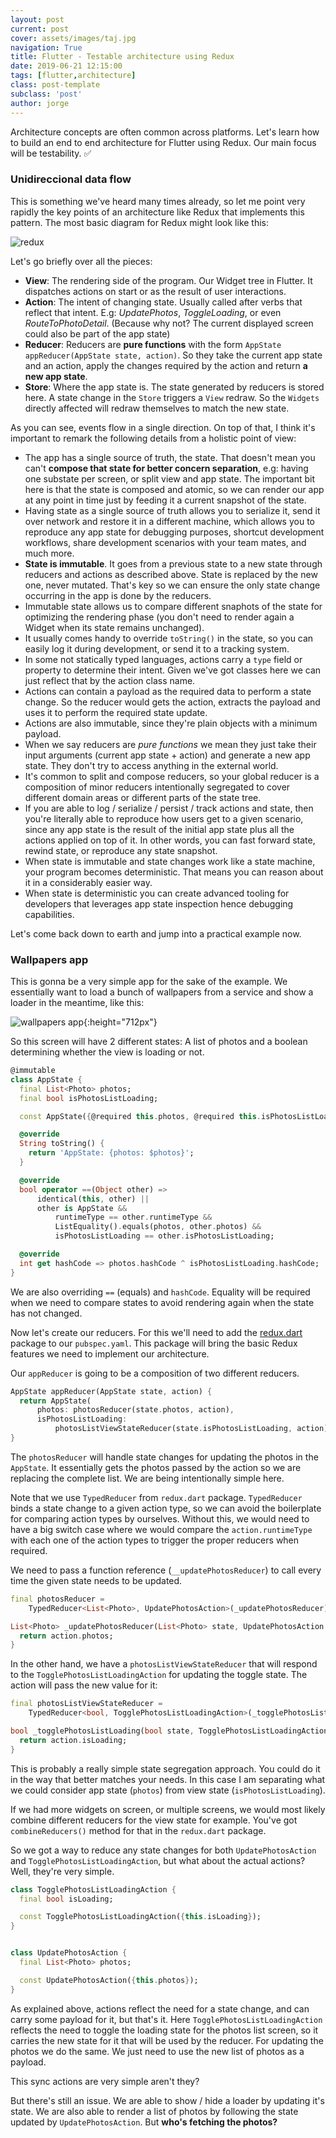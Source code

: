 ```yaml
---
layout: post
current: post
cover: assets/images/taj.jpg
navigation: True
title: Flutter - Testable architecture using Redux
date: 2019-06-21 12:15:00
tags: [flutter,architecture]
class: post-template
subclass: 'post'
author: jorge
---
```


Architecture concepts are often common across platforms. Let's learn how to build an end to end architecture for Flutter using Redux. Our main focus will be testability. ✅

### Unidireccional data flow

This is something we've heard many times already, so let me point very rapidly the key points of an architecture like Redux that implements this pattern. The most basic diagram for Redux might look like this:

![redux](assets/images/redux.png)

Let's go briefly over all the pieces:

* **View**: The rendering side of the program. Our Widget tree in Flutter. It dispatches actions on start or as the result of user interactions.
* **Action**: The intent of changing state. Usually called after verbs that reflect that intent. E.g: *UpdatePhotos*, *ToggleLoading*, or even *RouteToPhotoDetail*. (Because why not? The current displayed screen could also be part of the app state)
* **Reducer**: Reducers are **pure functions** with the form `AppState appReducer(AppState state, action)`. So they take the current app state and an action, apply the changes required by the action and return **a new app state**.
* **Store**: Where the app state is. The state generated by reducers is stored here. A state change in the `Store` triggers a `View` redraw. So the `Widgets` directly affected will redraw themselves to match the new state.

As you can see, events flow in a single direction. On top of that, I think it's important to remark the following details from a holistic point of view:

* The app has a single source of truth, the state. That doesn't mean you can't **compose that state for better concern separation**, e.g: having one substate per screen, or split view and app state. The important bit here is that the state is composed and atomic, so we can render our app at any point in time just by feeding it a current snapshot of the state.
* Having state as a single source of truth allows you to serialize it, send it over network and restore it in a different machine, which allows you to reproduce any app state for debugging purposes, shortcut development workflows, share development scenarios with your team mates, and much more.
* **State is immutable**. It goes from a previous state to a new state through reducers and actions as described above. State is replaced by the new one, never mutated. That's key so we can ensure the only state change occurring in the app is done by the reducers.
* Immutable state allows us to compare different snaphots of the state for optimizing the rendering phase (you don't need to render again a Widget when its state remains unchanged).
* It usually comes handy to override `toString()` in the state, so you can easily log it during development, or send it to a tracking system.
* In some not statically typed languages, actions carry a `type` field or property to determine their intent. Given we've got classes here we can just reflect that by the action class name.
* Actions can contain a payload as the required data to perform a state change. So the reducer would gets the action, extracts the payload and uses it to perform the required state update.
* Actions are also immutable, since they're plain objects with a minimum payload.
* When we say reducers are *pure functions* we mean they just take their input arguments (current app state + action) and generate a new app state. They don't try to access anything in the external world.
* It's common to split and compose reducers, so your global reducer is a composition of minor reducers intentionally segregated to cover different domain areas or different parts of the state tree.
* If you are able to log / serialize / persist / track actions and state, then you're literally able to reproduce how users get to a given scenario, since any app state is the result of the initial app state plus all the actions applied on top of it. In other words, you can fast forward state, rewind state, or reproduce any state snapshot.
* When state is immutable and state changes work like a state machine, your program becomes deterministic. That means you can reason about it in a considerably easier way.
* When state is deterministic you can create advanced tooling for developers that leverages app state inspection hence debugging capabilities.

Let's come back down to earth and jump into a practical example now.

### Wallpapers app

This is gonna be a very simple app for the sake of the example. We essentially want to load a bunch of wallpapers from a service and show a loader in the meantime, like this:

![wallpapers app](assets/images/wallpapers_app.gif){:height="712px"}

So this screen will have 2 different states: A list of photos and a boolean determining whether the view is loading or not.

```dart
@immutable
class AppState {
  final List<Photo> photos;
  final bool isPhotosListLoading;

  const AppState({@required this.photos, @required this.isPhotosListLoading});

  @override
  String toString() {
    return 'AppState: {photos: $photos}';
  }

  @override
  bool operator ==(Object other) =>
      identical(this, other) ||
      other is AppState &&
          runtimeType == other.runtimeType &&
          ListEquality().equals(photos, other.photos) &&
          isPhotosListLoading == other.isPhotosListLoading;

  @override
  int get hashCode => photos.hashCode ^ isPhotosListLoading.hashCode;
}
```

We are also overriding `==` (equals) and `hashCode`. Equality will be required when we need to compare states to avoid rendering again when the state has not changed.

Now let's create our reducers. For this we'll need to add the [redux.dart](https://pub.dev/documentation/redux/latest/index.html) package to our `pubspec.yaml`. This package will bring the basic Redux features we need to implement our architecture.

Our `appReducer` is going to be a composition of two different reducers.

```dart
AppState appReducer(AppState state, action) {
  return AppState(
      photos: photosReducer(state.photos, action),
      isPhotosListLoading:
          photosListViewStateReducer(state.isPhotosListLoading, action));
}
```

The `photosReducer` will handle state changes for updating the photos in the `AppState`. It essentially gets the photos passed by the action so we are replacing the complete list. We are being intentionally simple here.

Note that we use `TypedReducer` from `redux.dart` package. `TypedReducer` binds a state change to a given action type, so we can avoid the boilerplate for comparing action types by ourselves. Without this, we would need to have a big switch case where we would compare the `action.runtimeType` with each one of the action types to trigger the proper reducers when required.

We need to pass a function reference (`__updatePhotosReducer`) to call every time the given state needs to be updated.

```dart
final photosReducer =
    TypedReducer<List<Photo>, UpdatePhotosAction>(_updatePhotosReducer);

List<Photo> _updatePhotosReducer(List<Photo> state, UpdatePhotosAction action) {
  return action.photos;
}
```

In the other hand, we have a `photosListViewStateReducer` that will respond to the `TogglePhotosListLoadingAction` for updating the toggle state. The action will pass the new value for it:

```dart
final photosListViewStateReducer =
    TypedReducer<bool, TogglePhotosListLoadingAction>(_togglePhotosListLoading);

bool _togglePhotosListLoading(bool state, TogglePhotosListLoadingAction action) {
  return action.isLoading;
}
```

This is probably a really simple state segregation approach. You could do it in the way that better matches your needs. In this case I am separating what we could consider app state (`photos`) from view state (`isPhotosListLoading`).

If we had more widgets on screen, or multiple screens, we would most likely combine different reducers for the view state for example. You've got `combineReducers()` method for that in the `redux.dart` package.

So we got a way to reduce any state changes for both `UpdatePhotosAction` and `TogglePhotosListLoadingAction`, but what about the actual actions? Well, they're very simple.

```dart
class TogglePhotosListLoadingAction {
  final bool isLoading;

  const TogglePhotosListLoadingAction({this.isLoading});
}


class UpdatePhotosAction {
  final List<Photo> photos;

  const UpdatePhotosAction({this.photos});
}
```

As explained above, actions reflect the need for a state change, and can carry some payload for it, but that's it. Here `TogglePhotosListLoadingAction` reflects the need to toggle the loading state for the photos list screen, so it carries the new state for it that will be used by the reducer. For updating the photos we do the same. We just need to use the new list of photos as a payload.

This sync actions are very simple aren't they?

But there's still an issue. We are able to show / hide a loader by updating it's state. We are also able to render a list of photos by following the state updated by `UpdatePhotosAction`. But **who's fetching the photos?**
